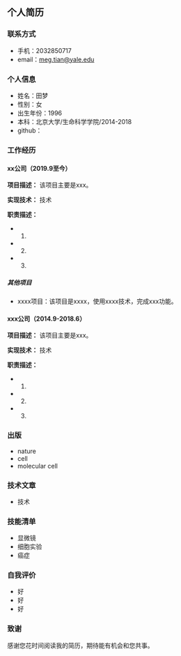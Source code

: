 
## 个人简历
### 联系方式
- 手机：2032850717
- email：meg.tian@yale.edu

### 个人信息
- 姓名：田梦
- 性别：女
- 出生年份：1996
- 本科：北京大学/生命科学学院/2014-2018
- github：

### 工作经历

#### xx公司（2019.9至今）
**项目描述：**
该项目主要是xxx。

**实现技术：**
技术

**职责描述：**
- 1.
- 2.
- 3.

##### 其他项目
- xxxx项目：该项目是xxxx，使用xxxx技术，完成xxx功能。

#### xxx公司（2014.9-2018.6）
**项目描述：**
该项目主要是xxx。

**实现技术：**
技术 

**职责描述：**
- 1.
- 2.
- 3.

### 出版
- nature
- cell
- molecular cell

### 技术文章
- 技术

### 技能清单
- 显微镜
- 细胞实验
- 癌症

### 自我评价
- 好
- 好
- 好

### 致谢
感谢您花时间阅读我的简历，期待能有机会和您共事。

